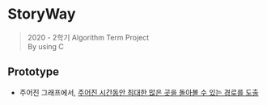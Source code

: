 # StoryWay

> 2020 - 2학기 Algorithm Term Project  
> By using C

## Prototype

- 주어진 그래프에서, <u>주어진 시간동안 최대한 많은 곳을 돌아볼 수 있는 경로를 도출</u>